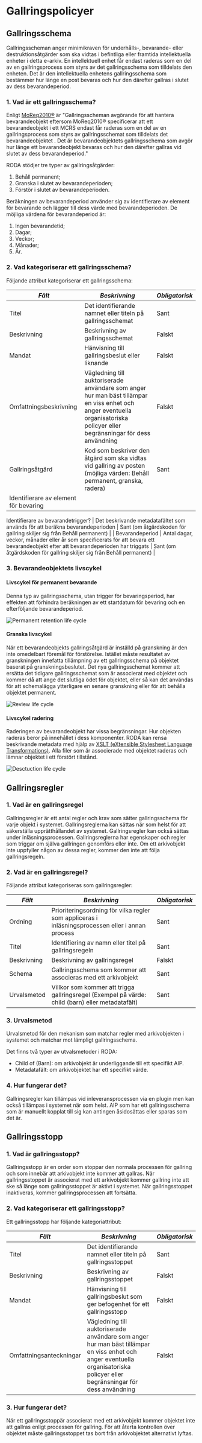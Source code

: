 # Gallringspolicyer

## Gallringsschema

Gallringsscheman anger minimikraven för underhålls-, bevarande- eller destruktionsåtgärder som ska vidtas i befintliga eller framtida intellektuella enheter i detta e-arkiv. En intellektuell enhet får endast raderas som en del av en gallringsprocess som styrs av det gallringsschema som tilldelats den enheten. Det är den intellektuella enhetens gallringsschema som bestämmer hur länge en post bevaras och hur den därefter gallras i slutet av dess bevarandeperiod.

### 1. Vad är ett gallringsschema?

Enligt [MoReq2010®](https://moreq.info/) är "Gallringsscheman avgörande för att hantera bevarandeobjekt eftersom MoReq2010® specificerar att ett bevarandeobjekt i ett MCRS endast får raderas som en del av en gallringsprocess som styrs av gallringsschemat som tilldelats det bevarandeobjektet . Det är bevarandeobjektets gallringsschema som avgör hur länge ett bevarandeobjekt bevaras och hur den därefter gallras vid slutet av dess bevarandeperiod."

RODA stödjer tre typer av gallringsåtgärder:

1. Behåll permanent;
2. Granska i slutet av bevarandeperioden;
3. Förstör i slutet av bevarandeperioden.

Beräkningen av bevarandeperiod använder sig av identifierare av element för bevarande och lägger till dess värde med bevarandeperioden. De möjliga värdena för bevarandeperiod är:

1. Ingen bevarandetid;
2. Dagar;
3. Veckor;
4. Månader;
5. År.

### 2. Vad kategoriserar ett gallringsschema?

Följande attribut kategoriserar ett gallringsschema:

| *Fält* | *Beskrivning* | *Obligatorisk* |
| --------- |---------- | ------------- |
| Titel | Det identifierande namnet eller titeln på gallringsschemat | Sant |
| Beskrivning | Beskrivning av gallringsschemat | Falskt |
| Mandat | Hänvisning till gallringsbeslut eller liknande  | Falskt |
| Omfattningsbeskrivning | Vägledning till auktoriserade användare som anger hur man bäst tillämpar en viss enhet och anger eventuella organisatoriska policyer eller begränsningar för dess användning | Falskt |
| Gallringsåtgärd | Kod som beskriver den åtgärd som ska vidtas vid gallring av posten (möjliga värden: Behåll permanent, granska, radera) | Sant |
| Identifierare av element för bevaring

Identifierare av bevarandetrigger? | Det beskrivande metadatafältet som används för att beräkna bevarandeperioden | Sant (om åtgärdskoden för gallring skiljer sig från Behåll permanent) |
| Bevarandeperiod | Antal dagar, veckor, månader eller år som specificerats för att bevara ett bevarandeobjekt efter att bevarandeperioden har triggats | Sant (om åtgärdskoden för gallring skiljer sig från Behåll permanent) |

### 3. Bevarandeobjektets livscykel

#### Livscykel för permanent bevarande

Denna typ av gallringsschema, utan trigger för bevaringsperiod, har effekten att förhindra beräkningen av ett startdatum för bevaring och en efterföljande bevarandeperiod.

![Permanent retention life cycle](images/permanent_retention_life_cycle.png "Permanent bevaringslivscykel")

#### Granska livscykel

När ett bevarandeobjekts gallringsåtgärd är inställd på granskning är den inte omedelbart föremål för förstörelse. Istället måste resultatet av granskningen innefatta tillämpning av ett gallringsschema på objektet baserat på granskningsbeslutet. Det nya gallringsschemat kommer att ersätta det tidigare gallringsschemat som är associerat med objektet och kommer då att ange det slutliga ödet för objektet, eller så kan det användas för att schemalägga ytterligare en senare granskning eller för att behålla objektet permanent.

![Review life cycle](images/review_life_cycle.png "Granska livscykel")

#### Livscykel radering

Raderingen av bevarandeobjekt har vissa begränsningar. Hur objekten raderas beror på innehållet i dess komponenter. RODA kan rensa beskrivande metadata med hjälp av [XSLT (eXtensible Stylesheet Language Transformations)](http://www.w3.org/standards/xml/transformation.html). Alla filer som är associerade med objektet raderas och lämnar objektet i ett förstört tillstånd.

![Desctuction life cycle](images/destruction_life_cycle.png "Livscykel förstöring")

## Gallringsregler

### 1. Vad är en gallringsregel

Gallringsregler är ett antal regler och krav som sätter gallringsschema för varje objekt i systemet. Gallringsreglerna kan sättas när som helst för att säkerställa upprätthållandet av systemet. Gallringsregler kan också sättas under inläsningsprocessen. Gallringsreglerna har egenskaper och regler som triggar om själva gallringen genomförs eller inte. Om ett arkivobjekt inte uppfyller någon av dessa regler, kommer den inte att följa gallringsregeln. 

### 2. Vad är en gallringsregel?

Följande attribut kategoriseras som gallringsregler:

| *Fält* | *Beskrivning* | *Obligatorisk* |
| --------- |---------- | ------------- |
| Ordning | Prioriteringsordning för vilka regler som appliceras i inläsningsprocessen eller i annan process | Sant |
| Titel | Identifiering av namn eller titel på gallringsregeln | Sant |
| Beskrivning | Beskrivning av gallringsregel | Falskt |
| Schema | Gallringsschema som kommer att associeras med ett arkivobjekt | Sant |
| Urvalsmetod | Villkor som kommer att trigga gallringsregel (Exempel på värde: child (barn) eller metadatafält) | Sant |

### 3. Urvalsmetod

Urvalsmetod för den mekanism som matchar regler med arkivobjekten i systemet och matchar mot lämpligt gallringsschema.

Det finns två typer av utvalsmetoder i RODA:

* Child of (Barn): om arkivobjekt är underliggande till ett specifikt AIP.
* Metadatafält: om arkivobjektet har ett specifikt värde.

### 4. Hur fungerar det?

Gallringsregler kan tillämpas vid inleveransprocessen via en plugin men kan också tillämpas i systemet när som helst. AIP som har ett gallringsschema som är manuellt kopplat till sig kan antingen åsidosättas eller sparas som det är. 

## Gallringsstopp

### 1. Vad är gallringsstopp?

Gallringsstopp är en order som stoppar den normala processen för gallring och som innebär att arkivobjekt inte kommer att gallras. När gallringsstoppet är associerat med ett arkivobjekt kommer gallring inte att ske så länge som gallringsstoppet är aktivt i systemet. När gallringsstoppet inaktiveras, kommer gallringsprocessen att fortsätta. 

### 2. Vad kategoriserar ett gallringsstopp?

Ett gallringsstopp har följande kategoriattribut:

| *Fält* | *Beskrivning* | *Obligatorisk* |
| --------- |---------- | ------------- |
| Titel | Det identifierande namnet eller titeln på gallringsstoppet | Sant |
| Beskrivning | Beskrivning av gallringsstoppet | Falskt |
| Mandat | Hänvisning till gallringsbeslut som ger befogenhet för ett gallringsstopp | Falskt |
| Omfattningsanteckningar | Vägledning till auktoriserade användare som anger hur man bäst tillämpar en viss enhet och anger eventuella organisatoriska policyer eller begränsningar för dess användning | Falskt |

### 3. Hur fungerar det?

När ett gallringsstoppär associerat med ett arkivobjekt kommer objektet inte att gallras enligt processen för gallring. För att återta kontrollen över objektet måste gallringsstoppet tas bort från arkivobjektet alternativt lyftas.